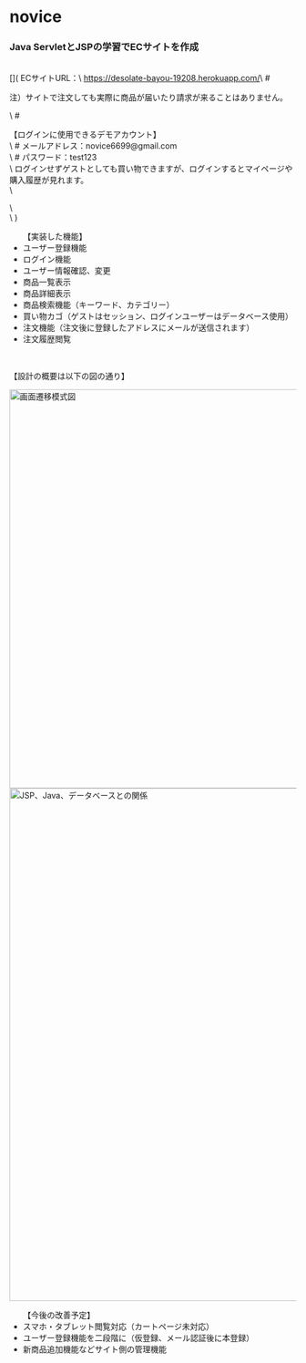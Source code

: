 # novice
<h3>Java ServletとJSPの学習でECサイトを作成</h3>
<br>
[](
<label>ECサイトURL：</label>\
<a href="https://desolate-bayou-19208.herokuapp.com/">https://desolate-bayou-19208.herokuapp.com/</a>\
# <p>注）サイトで注文しても実際に商品が届いたり請求が来ることはありません。</p>\
# <p>【ログインに使用できるデモアカウント】<br>\
# メールアドレス：novice6699@gmail.com<br>\
# パスワード：test123<br>\
ログインせずゲストとしても買い物できますが、ログインするとマイページや購入履歴が見れます。<br>\
</p>\
<br>\
)
<ul>【実装した機能】
  <li>ユーザー登録機能</li>
  <li>ログイン機能</li>
  <li>ユーザー情報確認、変更</li>
  <li>商品一覧表示</li>
  <li>商品詳細表示</li>
  <li>商品検索機能（キーワード、カテゴリー）</li>
  <li>買い物カゴ（ゲストはセッション、ログインユーザーはデータベース使用）</li>
  <li>注文機能（注文後に登録したアドレスにメールが送信されます）</li>
  <li>注文履歴閲覧</li>
</ul>
<br>
<p>【設計の概要は以下の図の通り】</p>

<img width="700" alt="画面遷移模式図" src="https://user-images.githubusercontent.com/72595362/101286684-3d6b6980-382f-11eb-9a00-67e02bd4f5c0.jpg">

<img width="900" alt="JSP、Java、データベースとの関係" src="https://user-images.githubusercontent.com/72595362/101286623-d9e13c00-382e-11eb-9dd9-bbdce11dc057.jpg">
<br>
<ul>【今後の改善予定】
  <li>スマホ・タブレット閲覧対応（カートページ未対応）</li>
  <li>ユーザー登録機能を二段階に（仮登録、メール認証後に本登録）</li>
  <li>新商品追加機能などサイト側の管理機能</li>
</ul>
